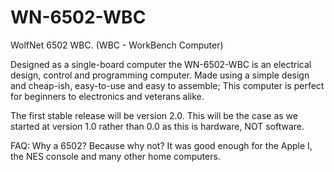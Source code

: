 # WN-6502-WBC
WolfNet 6502 WBC. (WBC - WorkBench Computer)

Designed as a single-board computer the WN-6502-WBC is an electrical design, control and programming computer. Made using a simple design and cheap-ish, easy-to-use and easy to assemble; This computer is perfect for beginners to electronics and veterans alike. 

The first stable release will be version 2.0. This will be the case as we started at version 1.0 rather than 0.0 as this is hardware, NOT software.



FAQ: 
Why a 6502? 
Because why not? It was good enough for the Apple I, the NES console and many other home computers.
